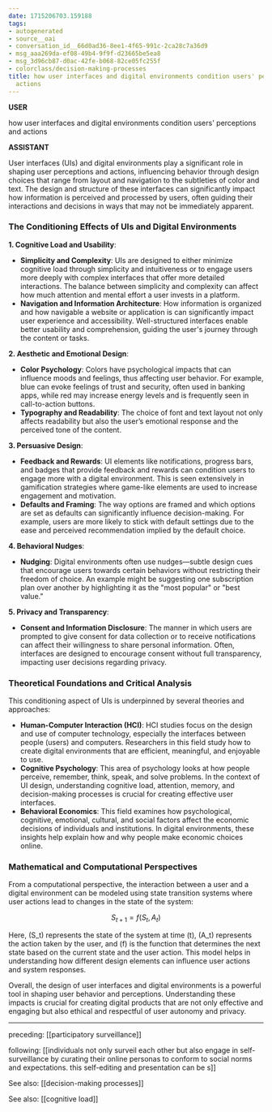 ```yaml
---
date: 1715206703.159188
tags:
- autogenerated
- source__oai
- conversation_id__66d0ad36-8ee1-4f65-991c-2ca28c7a36d9
- msg_aaa269da-ef08-49b4-9f9f-d23665be5ea8
- msg_3d96cb87-d0ac-42fe-b068-82ce05fc255f
- colorclass/decision-making-processes
title: how user interfaces and digital environments condition users' perceptions and
  actions
---
```


**USER**

how user interfaces and digital environments condition users' perceptions and actions


**ASSISTANT**

User interfaces (UIs) and digital environments play a significant role in shaping user perceptions and actions, influencing behavior through design choices that range from layout and navigation to the subtleties of color and text. The design and structure of these interfaces can significantly impact how information is perceived and processed by users, often guiding their interactions and decisions in ways that may not be immediately apparent.

### The Conditioning Effects of UIs and Digital Environments

**1. Cognitive Load and Usability**:
   - **Simplicity and Complexity**: UIs are designed to either minimize cognitive load through simplicity and intuitiveness or to engage users more deeply with complex interfaces that offer more detailed interactions. The balance between simplicity and complexity can affect how much attention and mental effort a user invests in a platform.
   - **Navigation and Information Architecture**: How information is organized and how navigable a website or application is can significantly impact user experience and accessibility. Well-structured interfaces enable better usability and comprehension, guiding the user's journey through the content or tasks.

**2. Aesthetic and Emotional Design**:
   - **Color Psychology**: Colors have psychological impacts that can influence moods and feelings, thus affecting user behavior. For example, blue can evoke feelings of trust and security, often used in banking apps, while red may increase energy levels and is frequently seen in call-to-action buttons.
   - **Typography and Readability**: The choice of font and text layout not only affects readability but also the user’s emotional response and the perceived tone of the content.

**3. Persuasive Design**:
   - **Feedback and Rewards**: UI elements like notifications, progress bars, and badges that provide feedback and rewards can condition users to engage more with a digital environment. This is seen extensively in gamification strategies where game-like elements are used to increase engagement and motivation.
   - **Defaults and Framing**: The way options are framed and which options are set as defaults can significantly influence decision-making. For example, users are more likely to stick with default settings due to the ease and perceived recommendation implied by the default choice.

**4. Behavioral Nudges**:
   - **Nudging**: Digital environments often use nudges—subtle design cues that encourage users towards certain behaviors without restricting their freedom of choice. An example might be suggesting one subscription plan over another by highlighting it as the "most popular" or "best value."

**5. Privacy and Transparency**:
   - **Consent and Information Disclosure**: The manner in which users are prompted to give consent for data collection or to receive notifications can affect their willingness to share personal information. Often, interfaces are designed to encourage consent without full transparency, impacting user decisions regarding privacy.

### Theoretical Foundations and Critical Analysis

This conditioning aspect of UIs is underpinned by several theories and approaches:

- **Human-Computer Interaction (HCI)**: HCI studies focus on the design and use of computer technology, especially the interfaces between people (users) and computers. Researchers in this field study how to create digital environments that are efficient, meaningful, and enjoyable to use.
- **Cognitive Psychology**: This area of psychology looks at how people perceive, remember, think, speak, and solve problems. In the context of UI design, understanding cognitive load, attention, memory, and decision-making processes is crucial for creating effective user interfaces.
- **Behavioral Economics**: This field examines how psychological, cognitive, emotional, cultural, and social factors affect the economic decisions of individuals and institutions. In digital environments, these insights help explain how and why people make economic choices online.

### Mathematical and Computational Perspectives

From a computational perspective, the interaction between a user and a digital environment can be modeled using state transition systems where user actions lead to changes in the state of the system:

$$ S_{t+1} = f(S_t, A_t) $$

Here, \(S_t\) represents the state of the system at time \(t\), \(A_t\) represents the action taken by the user, and \(f\) is the function that determines the next state based on the current state and the user action. This model helps in understanding how different design elements can influence user actions and system responses.

Overall, the design of user interfaces and digital environments is a powerful tool in shaping user behavior and perceptions. Understanding these impacts is crucial for creating digital products that are not only effective and engaging but also ethical and respectful of user autonomy and privacy.


---

preceding: [[participatory surveillance]]  


following: [[individuals not only surveil each other but also engage in self-surveillance by curating their online personas to conform to social norms and expectations. this self-editing and presentation can be s]]

See also: [[decision-making processes]]


See also: [[cognitive load]]